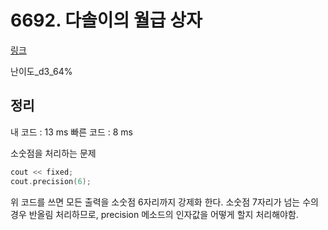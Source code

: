 # 6692. 다솔이의 월급 상자

[링크](https://swexpertacademy.com/main/code/problem/problemDetail.do?contestProbId=AWdXofhKFkADFAWn&categoryId=AWdXofhKFkADFAWn&categoryType=CODE)

난이도\_d3_64%

## 정리

내 코드 : 13 ms
빠른 코드 : 8 ms

소숫점을 처리하는 문제

```cpp
cout << fixed;
cout.precision(6);
```

위 코드를 쓰면 모든 출력을 소숫점 6자리까지 강제화 한다.
소숫점 7자리가 넘는 수의 경우 반올림 처리하므로, precision 메소드의 인자값을 어떻게 할지 처리해야함.
